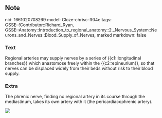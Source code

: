 ## Note
nid: 1661020708269
model: Cloze-chrisc-ff04e
tags: GSSE::!Contributor::Richard_Ryan, GSSE::Anatomy::Introduction_to_regional_anatomy::2._Nervous_System::Neurons_and_Nerves::Blood_Supply_of_Nerves, marked
markdown: false

### Text
<div class="toggle">
  Regional arteries may supply nerves by a series of
  {{c1::longitudinal branches}} which anastomose freely within the
  {{c2::epineurium}}, so that nerves can be displaced widely from
  their beds without risk to their blood supply.
</div>

### Extra
<p id="eacbf2cc-baa8-47c6-8756-3e383d8eafa8" class="">The phrenic
nerve, finding no regional artery in its course through the
mediastinum, takes its own artery with it (the pericardiacophrenic
artery).
<p id="eacbf2cc-baa8-47c6-8756-3e383d8eafa8" class=""><img src= 
"paste-f15073ac870d2645dadc528c71eb0aa09b750101.png">
